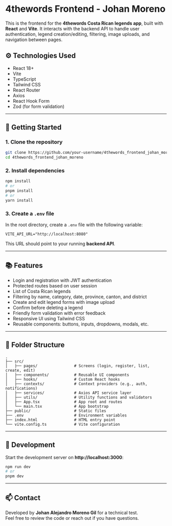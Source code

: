 # 4thewords Frontend - Johan Moreno

This is the frontend for the **4thewords Costa Rican legends app**, built with **React** and **Vite**. It interacts with the backend API to handle user authentication, legend creation/editing, filtering, image uploads, and navigation between pages.

## ⚙️ Technologies Used

- React 18+
- Vite
- TypeScript
- Tailwind CSS
- React Router
- Axios
- React Hook Form
- Zod (for form validation)

---

## 🚀 Getting Started

### 1. Clone the repository

```bash
git clone https://github.com/your-username/4thewords_frontend_johan_moreno.git
cd 4thewords_frontend_johan_moreno
```

### 2. Install dependencies

```bash
npm install
# or
pnpm install
# or
yarn install
```

### 3. Create a `.env` file

In the root directory, create a `.env` file with the following variable:

```env
VITE_API_URL="http://localhost:8080"
```

This URL should point to your running **backend API**.

---

## 📚 Features

- Login and registration with JWT authentication
- Protected routes based on user session
- List of Costa Rican legends
- Filtering by name, category, date, province, canton, and district
- Create and edit legend forms with image upload
- Confirm before deleting a legend
- Friendly form validation with error feedback
- Responsive UI using Tailwind CSS
- Reusable components: buttons, inputs, dropdowns, modals, etc.

---

## 📂 Folder Structure

```
.
├── src/
│   ├── pages/                # Screens (login, register, list, create, edit)
│   ├── components/           # Reusable UI components
│   ├── hooks/                # Custom React hooks
│   ├── contexts/             # Context providers (e.g., auth, notifications)
│   ├── services/             # Axios API service layer
│   ├── utils/                # Utility functions and validators
│   ├── App.tsx               # App root and routes
│   └── main.tsx              # App bootstrap
├── public/                   # Static files
├── .env                      # Environment variables
├── index.html                # HTML entry point
└── vite.config.ts            # Vite configuration
```

---

## 🧪 Development

Start the development server on **http://localhost:3000**:

```bash
npm run dev
# or
pnpm dev
```

---

## 📫 Contact

Developed by **Johan Alejandro Moreno Gil** for a technical test.  
Feel free to review the code or reach out if you have questions.
